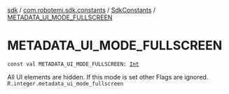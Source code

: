 [sdk](../../index.md) / [com.robotemi.sdk.constants](../index.md) / [SdkConstants](index.md) / [METADATA_UI_MODE_FULLSCREEN](./-m-e-t-a-d-a-t-a_-u-i_-m-o-d-e_-f-u-l-l-s-c-r-e-e-n.md)

# METADATA_UI_MODE_FULLSCREEN

`const val METADATA_UI_MODE_FULLSCREEN: `[`Int`](https://kotlinlang.org/api/latest/jvm/stdlib/kotlin/-int/index.html)

All UI elements are hidden.
If this mode is set other Flags are ignored.
`R.integer.metadata_ui_mode_fullscreen`

